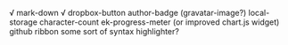 √ mark-down
√ dropbox-button
author-badge (gravatar-image?)
local-storage
character-count
ek-progress-meter (or improved chart.js widget)
github ribbon
some sort of syntax highlighter?
